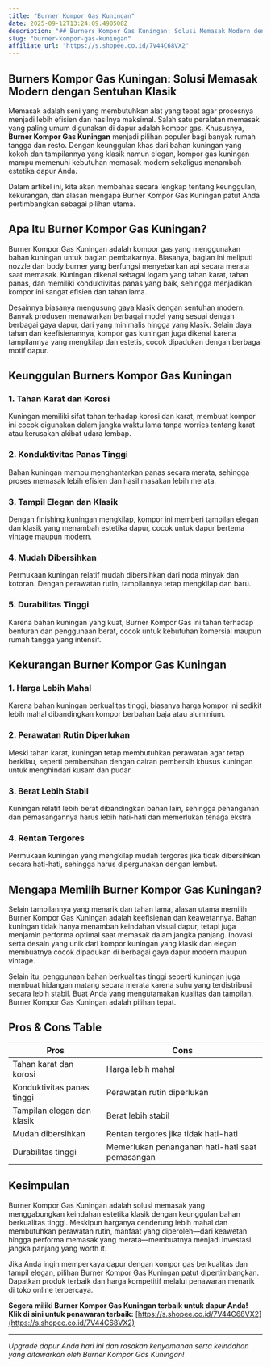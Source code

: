 ```yaml
---
title: "Burner Kompor Gas Kuningan"
date: 2025-09-12T13:24:09.490508Z
description: "## Burners Kompor Gas Kuningan: Solusi Memasak Modern dengan Sentuhan Klasik..."
slug: "burner-kompor-gas-kuningan"
affiliate_url: "https://s.shopee.co.id/7V44C68VX2"
---
```

## Burners Kompor Gas Kuningan: Solusi Memasak Modern dengan Sentuhan Klasik

Memasak adalah seni yang membutuhkan alat yang tepat agar prosesnya menjadi lebih efisien dan hasilnya maksimal. Salah satu peralatan memasak yang paling umum digunakan di dapur adalah kompor gas. Khususnya, **Burner Kompor Gas Kuningan** menjadi pilihan populer bagi banyak rumah tangga dan resto. Dengan keunggulan khas dari bahan kuningan yang kokoh dan tampilannya yang klasik namun elegan, kompor gas kuningan mampu memenuhi kebutuhan memasak modern sekaligus menambah estetika dapur Anda.

Dalam artikel ini, kita akan membahas secara lengkap tentang keunggulan, kekurangan, dan alasan mengapa Burner Kompor Gas Kuningan patut Anda pertimbangkan sebagai pilihan utama.

## Apa Itu Burner Kompor Gas Kuningan?

Burner Kompor Gas Kuningan adalah kompor gas yang menggunakan bahan kuningan untuk bagian pembakarnya. Biasanya, bagian ini meliputi nozzle dan body burner yang berfungsi menyebarkan api secara merata saat memasak. Kuningan dikenal sebagai logam yang tahan karat, tahan panas, dan memiliki konduktivitas panas yang baik, sehingga menjadikan kompor ini sangat efisien dan tahan lama.

Desainnya biasanya mengusung gaya klasik dengan sentuhan modern. Banyak produsen menawarkan berbagai model yang sesuai dengan berbagai gaya dapur, dari yang minimalis hingga yang klasik. Selain daya tahan dan keefisienannya, kompor gas kuningan juga dikenal karena tampilannya yang mengkilap dan estetis, cocok dipadukan dengan berbagai motif dapur.

## Keunggulan Burners Kompor Gas Kuningan

### 1. Tahan Karat dan Korosi

Kuningan memiliki sifat tahan terhadap korosi dan karat, membuat kompor ini cocok digunakan dalam jangka waktu lama tanpa worries tentang karat atau kerusakan akibat udara lembap.

### 2. Konduktivitas Panas Tinggi

Bahan kuningan mampu menghantarkan panas secara merata, sehingga proses memasak lebih efisien dan hasil masakan lebih merata.

### 3. Tampil Elegan dan Klasik

Dengan finishing kuningan mengkilap, kompor ini memberi tampilan elegan dan klasik yang menambah estetika dapur, cocok untuk dapur bertema vintage maupun modern.

### 4. Mudah Dibersihkan

Permukaan kuningan relatif mudah dibersihkan dari noda minyak dan kotoran. Dengan perawatan rutin, tampilannya tetap mengkilap dan baru.

### 5. Durabilitas Tinggi

Karena bahan kuningan yang kuat, Burner Kompor Gas ini tahan terhadap benturan dan penggunaan berat, cocok untuk kebutuhan komersial maupun rumah tangga yang intensif.

## Kekurangan Burner Kompor Gas Kuningan

### 1. Harga Lebih Mahal

Karena bahan kuningan berkualitas tinggi, biasanya harga kompor ini sedikit lebih mahal dibandingkan kompor berbahan baja atau aluminium.

### 2. Perawatan Rutin Diperlukan 

Meski tahan karat, kuningan tetap membutuhkan perawatan agar tetap berkilau, seperti pembersihan dengan cairan pembersih khusus kuningan untuk menghindari kusam dan pudar.

### 3. Berat Lebih Stabil

Kuningan relatif lebih berat dibandingkan bahan lain, sehingga penanganan dan pemasangannya harus lebih hati-hati dan memerlukan tenaga ekstra.

### 4. Rentan Tergores

Permukaan kuningan yang mengkilap mudah tergores jika tidak dibersihkan secara hati-hati, sehingga harus dipergunakan dengan lembut.

## Mengapa Memilih Burner Kompor Gas Kuningan?

Selain tampilannya yang menarik dan tahan lama, alasan utama memilih Burner Kompor Gas Kuningan adalah keefisienan dan keawetannya. Bahan kuningan tidak hanya menambah keindahan visual dapur, tetapi juga menjamin performa optimal saat memasak dalam jangka panjang. Inovasi serta desain yang unik dari kompor kuningan yang klasik dan elegan membuatnya cocok dipadukan di berbagai gaya dapur modern maupun vintage.  

Selain itu, penggunaan bahan berkualitas tinggi seperti kuningan juga membuat hidangan matang secara merata karena suhu yang terdistribusi secara lebih stabil. Buat Anda yang mengutamakan kualitas dan tampilan, Burner Kompor Gas Kuningan adalah pilihan tepat.

## Pros & Cons Table

| **Pros** | **Cons** |
|-------------------------------|------------------------------|
| Tahan karat dan korosi | Harga lebih mahal |
| Konduktivitas panas tinggi | Perawatan rutin diperlukan |
| Tampilan elegan dan klasik | Berat lebih stabil |
| Mudah dibersihkan | Rentan tergores jika tidak hati-hati |
| Durabilitas tinggi | Memerlukan penanganan hati-hati saat pemasangan |

## Kesimpulan

Burner Kompor Gas Kuningan adalah solusi memasak yang menggabungkan keindahan estetika klasik dengan keunggulan bahan berkualitas tinggi. Meskipun harganya cenderung lebih mahal dan membutuhkan perawatan rutin, manfaat yang diperoleh—dari keawetan hingga performa memasak yang merata—membuatnya menjadi investasi jangka panjang yang worth it.

Jika Anda ingin memperkaya dapur dengan kompor gas berkualitas dan tampil elegan, pilihan Burner Kompor Gas Kuningan patut dipertimbangkan. Dapatkan produk terbaik dan harga kompetitif melalui penawaran menarik di toko online terpercaya.

**Segera miliki Burner Kompor Gas Kuningan terbaik untuk dapur Anda! Klik di sini untuk penawaran terbaik:** [https://s.shopee.co.id/7V44C68VX2](https://s.shopee.co.id/7V44C68VX2)

---

*Upgrade dapur Anda hari ini dan rasakan kenyamanan serta keindahan yang ditawarkan oleh Burner Kompor Gas Kuningan!*